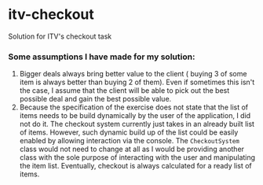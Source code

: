 # itv-checkout

Solution for ITV's checkout task

### Some assumptions I have made for my solution:
1. Bigger deals always bring better value to the client ( buying 3 of some item is always better than buying 2 of them).
        Even if sometimes this isn't the case, I assume that the client will be able to pick out the best possible deal and
        gain the best possible value.
2. Because the specification of the exercise does not state that the list of items needs to be build dynamically
        by the user of the application, I did not do it. The checkout system currently just takes in an already built list
        of items. However, such dynamic build up of the list could be easily enabled by allowing interaction via the console.
        The `CheckoutSystem` class would not need to change at all as I would be providing another class with the sole
        purpose of interacting with the user and manipulating the item list.
        Eventually, checkout is always calculated for a ready list of items.
